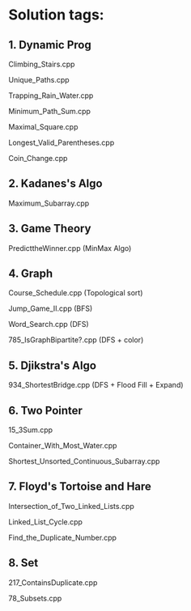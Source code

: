 # Solution tags:

## 1. Dynamic Prog

Climbing_Stairs.cpp

Unique_Paths.cpp

Trapping_Rain_Water.cpp

Minimum_Path_Sum.cpp

Maximal_Square.cpp

Longest_Valid_Parentheses.cpp

Coin_Change.cpp

## 2. Kadanes's Algo

Maximum_Subarray.cpp

## 3. Game Theory

PredicttheWinner.cpp (MinMax Algo)

## 4. Graph

Course_Schedule.cpp (Topological sort)

Jump_Game_II.cpp (BFS)

Word_Search.cpp (DFS)

785_IsGraphBipartite?.cpp (DFS + color)

## 5. Djikstra's Algo

934_ShortestBridge.cpp (DFS + Flood Fill + Expand)

## 6. Two Pointer

15_3Sum.cpp

Container_With_Most_Water.cpp

Shortest_Unsorted_Continuous_Subarray.cpp

## 7. Floyd's Tortoise and Hare

Intersection_of_Two_Linked_Lists.cpp

Linked_List_Cycle.cpp

Find_the_Duplicate_Number.cpp

## 8. Set

217_ContainsDuplicate.cpp

78_Subsets.cpp
